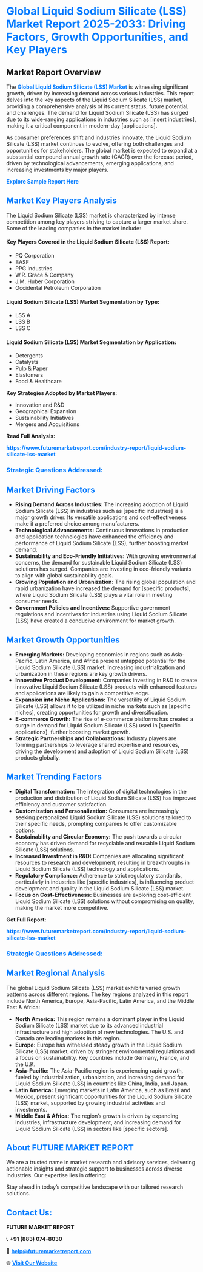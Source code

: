 <h1 style="color: #007BFF;">Global Liquid Sodium Silicate (LSS) Market Report 2025-2033: Driving Factors, Growth Opportunities, and Key Players</h1>

<section id="overview">
<h2>Market Report Overview</h2>
<p>The <a href="https://www.futuremarketreport.com/industry-report/liquid-sodium-silicate-lss-market" style="color: #007BFF; text-decoration: none;"><strong>Global Liquid Sodium Silicate (LSS) Market</strong></a> is witnessing significant growth, driven by increasing demand across various industries. This report delves into the key aspects of the Liquid Sodium Silicate (LSS) market, providing a comprehensive analysis of its current status, future potential, and challenges. The demand for Liquid Sodium Silicate (LSS) has surged due to its wide-ranging applications in industries such as [insert industries], making it a critical component in modern-day [applications].</p>
<p>As consumer preferences shift and industries innovate, the Liquid Sodium Silicate (LSS) market continues to evolve, offering both challenges and opportunities for stakeholders. The global market is expected to expand at a substantial compound annual growth rate (CAGR) over the forecast period, driven by technological advancements, emerging applications, and increasing investments by major players.</p>
</section>

<section id="overview">
<p><a href="https://www.futuremarketreport.com/request-sample/reportId=46541" style="color: #007BFF; text-decoration: none;"><strong>Explore Sample Report Here</strong></a></p>
</section>

<section id="key-players">
<h2 style="color: #007BFF;">Market Key Players Analysis</h2>
<p>The Liquid Sodium Silicate (LSS) market is characterized by intense competition among key players striving to capture a larger market share. Some of the leading companies in the market include:</p>
<h4>Key Players Covered in the Liquid Sodium Silicate (LSS) Report:</h4>
<ul><li>PQ Corporation</li><li>BASF</li><li>PPG Industries</li><li>W.R. Grace &amp; Company</li><li>J.M. Huber Corporation</li><li>Occidental Petroleum Corporation</li></ul>
<h4>Liquid Sodium Silicate (LSS) Market Segmentation by Type:</h4>
<ul><li>LSS A</li><li>LSS B</li><li>LSS C</li></ul>

<h4>Liquid Sodium Silicate (LSS) Market Segmentation by Application:</h4>
<ul><li>Detergents</li><li>Catalysts</li><li>Pulp &amp; Paper</li><li>Elastomers</li><li>Food &amp; Healthcare</li></ul>
<p><strong>Key Strategies Adopted by Market Players:</strong></p>
<ul>
<li>Innovation and R&D</li>
<li>Geographical Expansion</li>
<li>Sustainability Initiatives</li>
<li>Mergers and Acquisitions</li>
</ul>
</section>

<section>
<p><strong>Read Full Analysis: </strong></p><a href="https://www.futuremarketreport.com/industry-report/liquid-sodium-silicate-lss-market" style="color: #007BFF; text-decoration: none;"><strong>https://www.futuremarketreport.com/industry-report/liquid-sodium-silicate-lss-market</strong></a>
<h3 style="color: #007BFF;">Strategic Questions Addressed:</h3>
</section>

<section id="driving-factors">
<h2 style="color: #007BFF;">Market Driving Factors</h2>
<ul>
<li><strong>Rising Demand Across Industries:</strong> The increasing adoption of Liquid Sodium Silicate (LSS) in industries such as [specific industries] is a major growth driver. Its versatile applications and cost-effectiveness make it a preferred choice among manufacturers.</li>
<li><strong>Technological Advancements:</strong> Continuous innovations in production and application technologies have enhanced the efficiency and performance of Liquid Sodium Silicate (LSS), further boosting market demand.</li>
<li><strong>Sustainability and Eco-Friendly Initiatives:</strong> With growing environmental concerns, the demand for sustainable Liquid Sodium Silicate (LSS) solutions has surged. Companies are investing in eco-friendly variants to align with global sustainability goals.</li>
<li><strong>Growing Population and Urbanization:</strong> The rising global population and rapid urbanization have increased the demand for [specific products], where Liquid Sodium Silicate (LSS) plays a vital role in meeting consumer needs.</li>
<li><strong>Government Policies and Incentives:</strong> Supportive government regulations and incentives for industries using Liquid Sodium Silicate (LSS) have created a conducive environment for market growth.</li>
</ul>
</section>

<section id="growth-opportunities">
<h2 style="color: #007BFF;">Market Growth Opportunities</h2>
<ul>
<li><strong>Emerging Markets:</strong> Developing economies in regions such as Asia-Pacific, Latin America, and Africa present untapped potential for the Liquid Sodium Silicate (LSS) market. Increasing industrialization and urbanization in these regions are key growth drivers.</li>
<li><strong>Innovative Product Development:</strong> Companies investing in R&D to create innovative Liquid Sodium Silicate (LSS) products with enhanced features and applications are likely to gain a competitive edge.</li>
<li><strong>Expansion into Niche Applications:</strong> The versatility of Liquid Sodium Silicate (LSS) allows it to be utilized in niche markets such as [specific niches], creating opportunities for growth and diversification.</li>
<li><strong>E-commerce Growth:</strong> The rise of e-commerce platforms has created a surge in demand for Liquid Sodium Silicate (LSS) used in [specific applications], further boosting market growth.</li>
<li><strong>Strategic Partnerships and Collaborations:</strong> Industry players are forming partnerships to leverage shared expertise and resources, driving the development and adoption of Liquid Sodium Silicate (LSS) products globally.</li>
</ul>
</section>

<section id="trending-factors">
<h2 style="color: #007BFF;">Market Trending Factors</h2>
<ul>
<li><strong>Digital Transformation:</strong> The integration of digital technologies in the production and distribution of Liquid Sodium Silicate (LSS) has improved efficiency and customer satisfaction.</li>
<li><strong>Customization and Personalization:</strong> Consumers are increasingly seeking personalized Liquid Sodium Silicate (LSS) solutions tailored to their specific needs, prompting companies to offer customizable options.</li>
<li><strong>Sustainability and Circular Economy:</strong> The push towards a circular economy has driven demand for recyclable and reusable Liquid Sodium Silicate (LSS) solutions.</li>
<li><strong>Increased Investment in R&D:</strong> Companies are allocating significant resources to research and development, resulting in breakthroughs in Liquid Sodium Silicate (LSS) technology and applications.</li>
<li><strong>Regulatory Compliance:</strong> Adherence to strict regulatory standards, particularly in industries like [specific industries], is influencing product development and quality in the Liquid Sodium Silicate (LSS) market.</li>
<li><strong>Focus on Cost-Effectiveness:</strong> Businesses are exploring cost-efficient Liquid Sodium Silicate (LSS) solutions without compromising on quality, making the market more competitive.</li>
</ul>
</section>

<section>
<p><strong>Get Full Report: </strong></p><a href="https://www.futuremarketreport.com/industry-report/liquid-sodium-silicate-lss-market" style="color: #007BFF; text-decoration: none;"><strong>https://www.futuremarketreport.com/industry-report/liquid-sodium-silicate-lss-market</strong></a>
<h3 style="color: #007BFF;">Strategic Questions Addressed:</h3>
</section>


<section id="regional-analysis">
<h2 style="color: #007BFF;">Market Regional Analysis</h2>
<p>The global Liquid Sodium Silicate (LSS) market exhibits varied growth patterns across different regions. The key regions analyzed in this report include North America, Europe, Asia-Pacific, Latin America, and the Middle East & Africa:</p>
<ul>
<li><strong>North America:</strong> This region remains a dominant player in the Liquid Sodium Silicate (LSS) market due to its advanced industrial infrastructure and high adoption of new technologies. The U.S. and Canada are leading markets in this region.</li>
<li><strong>Europe:</strong> Europe has witnessed steady growth in the Liquid Sodium Silicate (LSS) market, driven by stringent environmental regulations and a focus on sustainability. Key countries include Germany, France, and the U.K.</li>
<li><strong>Asia-Pacific:</strong> The Asia-Pacific region is experiencing rapid growth, fueled by industrialization, urbanization, and increasing demand for Liquid Sodium Silicate (LSS) in countries like China, India, and Japan.</li>
<li><strong>Latin America:</strong> Emerging markets in Latin America, such as Brazil and Mexico, present significant opportunities for the Liquid Sodium Silicate (LSS) market, supported by growing industrial activities and investments.</li>
<li><strong>Middle East & Africa:</strong> The region’s growth is driven by expanding industries, infrastructure development, and increasing demand for Liquid Sodium Silicate (LSS) in sectors like [specific sectors].</li>
</ul>
</section>

<footer>
<h2 style="color: #007BFF;">About FUTURE MARKET REPORT</h2>
<p>We are a trusted name in market research and advisory services, delivering actionable insights and strategic support to businesses across diverse industries. Our expertise lies in offering:</p>

<p>Stay ahead in today’s competitive landscape with our tailored research solutions.</p>

<h2 style="color: #007BFF;">Contact Us:</h2>
<p><strong>FUTURE MARKET REPORT</strong></p>
<p>📞 <strong>+91 (883) 074-8030</strong></p>
<p>📧 <strong><a href="mailto:help@futuremarketreport.com" style="color: #007BFF;">help@futuremarketreport.com</a></strong></p>
<p>🌐 <strong><a href="https://www.futuremarketreport.com/" style="color: #007BFF;">Visit Our Website</a></strong></p>
</footer>